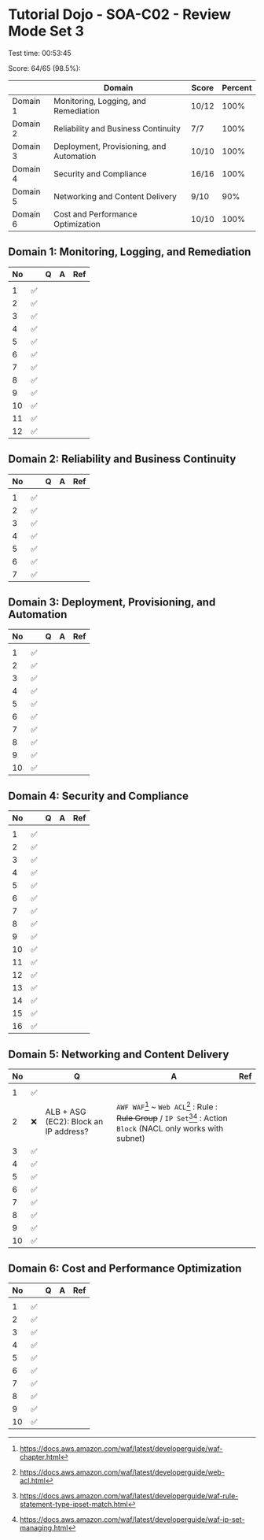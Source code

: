 # Tutorial Dojo - SOA-C02 - Review Mode Set 3

Test time: 00:53:45

Score: 64/65 (98.5%):

|          | Domain                                   | Score | Percent |
| -------- | ---------------------------------------- | ----- | ------- |
| Domain 1 | Monitoring, Logging, and Remediation     | 10/12 | 100%    |
| Domain 2 | Reliability and Business Continuity      | 7/7   | 100%    |
| Domain 3 | Deployment, Provisioning, and Automation | 10/10 | 100%    |
| Domain 4 | Security and Compliance                  | 16/16 | 100%    |
| Domain 5 | Networking and Content Delivery          | 9/10  | 90%     |
| Domain 6 | Cost and Performance Optimization        | 10/10 | 100%    |

## Domain 1: Monitoring, Logging, and Remediation

| No  |     | Q   | A   | Ref |
| --- | --- | --- | --- | --- |
|     |     |     |     |     |
| 1   | ✅  |     |     |     |
| 2   | ✅  |     |     |     |
| 3   | ✅  |     |     |     |
| 4   | ✅  |     |     |     |
| 5   | ✅  |     |     |     |
| 6   | ✅  |     |     |     |
| 7   | ✅  |     |     |     |
| 8   | ✅  |     |     |     |
| 9   | ✅  |     |     |     |
| 10  | ✅  |     |     |     |
| 11  | ✅  |     |     |     |
| 12  | ✅  |     |     |     |

## Domain 2: Reliability and Business Continuity

| No  |     | Q   | A   | Ref |
| --- | --- | --- | --- | --- |
|     |     |     |     |     |
| 1   | ✅  |     |     |     |
| 2   | ✅  |     |     |     |
| 3   | ✅  |     |     |     |
| 4   | ✅  |     |     |     |
| 5   | ✅  |     |     |     |
| 6   | ✅  |     |     |     |
| 7   | ✅  |     |     |     |

## Domain 3: Deployment, Provisioning, and Automation

| No  |     | Q   | A   | Ref |
| --- | --- | --- | --- | --- |
|     |     |     |     |     |
| 1   | ✅  |     |     |     |
| 2   | ✅  |     |     |     |
| 3   | ✅  |     |     |     |
| 4   | ✅  |     |     |     |
| 5   | ✅  |     |     |     |
| 6   | ✅  |     |     |     |
| 7   | ✅  |     |     |     |
| 8   | ✅  |     |     |     |
| 9   | ✅  |     |     |     |
| 10  | ✅  |     |     |     |

## Domain 4: Security and Compliance

| No  |     | Q   | A   | Ref |
| --- | --- | --- | --- | --- |
|     |     |     |     |     |
| 1   | ✅  |     |     |     |
| 2   | ✅  |     |     |     |
| 3   | ✅  |     |     |     |
| 4   | ✅  |     |     |     |
| 5   | ✅  |     |     |     |
| 6   | ✅  |     |     |     |
| 7   | ✅  |     |     |     |
| 8   | ✅  |     |     |     |
| 9   | ✅  |     |     |     |
| 10  | ✅  |     |     |     |
| 11  | ✅  |     |     |     |
| 12  | ✅  |     |     |     |
| 13  | ✅  |     |     |     |
| 14  | ✅  |     |     |     |
| 15  | ✅  |     |     |     |
| 16  | ✅  |     |     |     |

## Domain 5: Networking and Content Delivery

| No  |     | Q                                     | A                                                                                                                                       | Ref |
| --- | --- | ------------------------------------- | --------------------------------------------------------------------------------------------------------------------------------------- | --- |
|     |     |                                       |                                                                                                                                         |     |
| 1   | ✅  |                                       |                                                                                                                                         |     |
| 2   | ❌  | ALB + ASG (EC2): Block an IP address? | `AWF WAF`[^5.2.1] ~ `Web ACL`[^5.2.2] : Rule : ~~Rule Group~~ / `IP Set`[^5.2.3][^5.2.4] : Action `Block` (NACL only works with subnet) |     |
| 3   | ✅  |                                       |                                                                                                                                         |     |
| 4   | ✅  |                                       |                                                                                                                                         |     |
| 5   | ✅  |                                       |                                                                                                                                         |     |
| 6   | ✅  |                                       |                                                                                                                                         |     |
| 7   | ✅  |                                       |                                                                                                                                         |     |
| 8   | ✅  |                                       |                                                                                                                                         |     |
| 9   | ✅  |                                       |                                                                                                                                         |     |
| 10  | ✅  |                                       |                                                                                                                                         |     |

## Domain 6: Cost and Performance Optimization

| No  |     | Q   | A   | Ref |
| --- | --- | --- | --- | --- |
|     |     |     |     |     |
| 1   | ✅  |     |     |     |
| 2   | ✅  |     |     |     |
| 3   | ✅  |     |     |     |
| 4   | ✅  |     |     |     |
| 5   | ✅  |     |     |     |
| 6   | ✅  |     |     |     |
| 7   | ✅  |     |     |     |
| 8   | ✅  |     |     |     |
| 9   | ✅  |     |     |     |
| 10  | ✅  |     |     |     |

[^5.2.1]: <https://docs.aws.amazon.com/waf/latest/developerguide/waf-chapter.html>
[^5.2.2]: <https://docs.aws.amazon.com/waf/latest/developerguide/web-acl.html>
[^5.2.3]: <https://docs.aws.amazon.com/waf/latest/developerguide/waf-rule-statement-type-ipset-match.html>
[^5.2.4]: <https://docs.aws.amazon.com/waf/latest/developerguide/waf-ip-set-managing.html>
